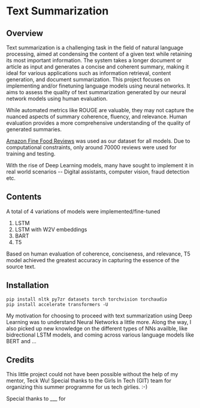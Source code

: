# Text Summarization

## Overview
Text summarization is a challenging task in the field of natural language processing, aimed at condensing the content of a given text while retaining its most important information. The system takes a longer document or article as input and generates a concise and coherent summary, making it ideal for various applications such as information retrieval, content generation, and document summarization. This project focuses on implementing and/or finetuning language models using neural networks. It aims to assess the quality of text summarization generated by our neural network models using human evaluation. 

While automated metrics like ROUGE are valuable, they may not capture the nuanced aspects of summary coherence, fluency, and relevance. Human evaluation provides a more comprehensive understanding of the quality of generated summaries.

[Amazon Fine Food Reviews](https://www.kaggle.com/datasets/snap/amazon-fine-food-reviews) was used as our dataset for all models. Due to computational constraints, only around 70000 reviews were used for training and testing.

With the rise of Deep Learning models, many have sought to implement it in real world scenarios -- Digital assistants, computer vision, fraud detection etc.

## Contents
A total of 4 variations of models were implemented/fine-tuned
1. LSTM
2. LSTM with W2V embeddings
3. BART
4. T5

Based on human evaluation of coherence, conciseness, and relevance, T5 model achieved the greatest accuracy in capturing the essence of the source text.

## Installation
```
pip install nltk py7zr datasets torch torchvision torchaudio
pip install accelerate transformers -U
```


My motivation for choosing to proceed with text summarization using Deep Learning was to understand Neural Networks a little more. Along the way, I also picked up new knowledge on the different types of NNs availble, like bidrectional LSTM models, and coming across various language models like BERT and ...
## Credits
This little project could not have been possible without the help of my mentor, Teck Wu! Special thanks to the Girls In Tech (GIT) team for organizing this summer programme for us tech girlies. :-)

Special thanks to ___ for 
